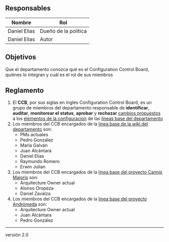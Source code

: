 ## Responsables
| Nombre    | Rol               | 
| --------- | ----------------- | 
| Daniel Elias    | Dueño de la política             | 
| Daniel Elias | Autor |

## Objetivos
Que el departamento conozca qué es el Configuration Control Board, quiénes lo integran y cuál es el rol de sus miembros

## Reglamento
1. El __CCB__, por sus siglas en inglés Configuration Control Board, es un grupo de miembros del departamento responsable de __identificar__, __auditar__, __monitorear el status__, __aprobar__ y __rechazar__ [cambios propuestos](https://github.com/novaDepto/Nova/wiki/https://github.com/novaDepto/Nova/wiki/Proceso-de-modificacion-de-linea-base) a los [elementos de la configuración](https://github.com/novaDepto/Nova/wiki/Politica-de-elementos-de-la-configuracion) de las [líneas base del departamento](https://github.com/novaDepto/Nova/wiki/Politica-de-lineas-base)
2. Los miembros del CCB encargados de la [línea base de la wiki del departamento](https://github.com/novaDepto/Nova/wiki/Politica-de-lineas-base) son:
    <ul>
        <li>PMs actuales</li>
        <li>Pedro González</li>
        <li>Marla Galván</li>
        <li>Juan Alcántara</li>
        <li>Daniel Elias</li>
        <li>Raymundo Romero</li>
        <li>Erwin Julian</li>
    </ul>
3. Los miembros del CCB encargados de la [línea base del proyecto Cannis Majoris](https://github.com/AlonsoOropeza/PugSeal) son:
    <ul>
        <li>Arquitecture Owner actual</li>
        <li>Alonso Oropeza</li>
        <li>Daniel Zavalza</li>
    </ul>
4. Los miembros del CCB encargados de la [línea base del proyecto Andrómeda](https://gitlab.com/nova_tec/obcapital) son:
    <ul>
        <li>Arquitecture Owner actual</li>
        <li>Juan Alcántara</li>
        <li>Pedro González</li>
    </ul>

***
versión 2.0